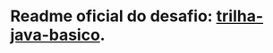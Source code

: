 # Readme oficial do desafio: [trilha-java-basico](https://github.com/cami-la/collections-java-api-2023/tree/master/out/production/collections-java-api-2023/main/java/list).
